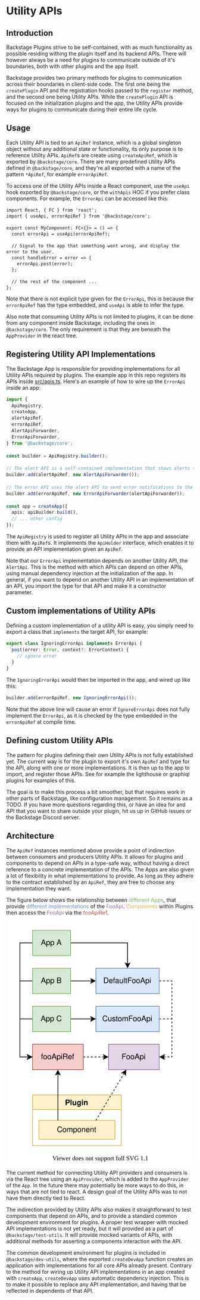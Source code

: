 # Utility APIs

## Introduction

Backstage Plugins strive to be self-contained, with as much functionality
as possible residing withing the plugin itself and its backend APIs. There will however
always be a need for plugins to communicate outside of it's boundaries, both with other
plugins and the app itself.

Backstage provides two primary methods for plugins to communication across
their boundaries in client-side code. The first one being the `createPlugin` API and the registration hooks
passed to the `register` method, and the second one being Utility APIs.
While the `createPlugin` API is focused on the initialization plugins and the app,
the Utility APIs provide ways for plugins to communicate during their entire life cycle.

## Usage

Each Utility API is tied to an `ApiRef` instance, which is a global singleton object
without any additional state or functionality, its only purpose is to reference Utility APIs.
`ApiRef`s are create using `createApiRef`, which is exported by `@backstage/core`.
There are many predefined Utility APIs defined in `@backstage/core`, and they're all exported with a name of the pattern `*ApiRef`, for example `errorApiRef`.

To access one of the Utility APIs inside a React component, use the `useApi` hook exported by
`@backstage/core`, or the `withApis` HOC if you prefer class components. For example, the `ErrorApi` can be accessed like this:

```tsx
import React, { FC } from 'react';
import { useApi, errorApiRef } from '@backstage/core';

export const MyComponent: FC<{}> = () => {
  const errorApi = useApi(errorApiRef);

  // Signal to the app that something went wrong, and display the error to the user.
  const handleError = error => {
    errorApi.post(error);
  };

  // the rest of the component ...
};
```

Note that there is not explicit type given for the `ErrorApi`, this is because the `errorApiRef` has the type embedded, and `useApi` is able to infer the type.

Also note that consuming Utility APIs is not limited to plugins, it can be done from any component inside Backstage, including the ones in `@backstage/core`. The only requirement is that they are beneath the `AppProvider` in the react tree.

## Registering Utility API Implementations

The Backstage App is responsible for providing implementations for all Utility APIs required by plugins. The example app in this repo registers its APIs inside [src/apis.ts](/packages/app/src/apis.ts). Here's an example of how to wire up the `ErrorApi` inside an app:

```ts
import {
  ApiRegistry,
  createApp,
  alertApiRef,
  errorApiRef,
  AlertApiForwarder,
  ErrorApiForwarder,
} from '@backstage/core';

const builder = ApiRegistry.builder();

// The alert API is a self-contained implementation that shows alerts to the user.
builder.add(alertApiRef, new AlertApiForwarder());

// The error API uses the alert API to send error notifications to the user.
builder.add(errorApiRef, new ErrorApiForwarder(alertApiForwarder));

const app = createApp({
  apis: apiBuilder.build(),
  // ... other config
});
```

The `ApiRegistry` is used to register all Utility APIs in the app and associate them with `ApiRef`s. It implements the `ApiHolder` interface, which enables it to provide an API implementation given an `ApiRef`.

Note that our `ErrorApi` implementation depends on another Utility API, the `AlertApi`. This is the method with which APIs can depend on other APIs, using manual dependency injection at the initialization of the app. In general, if you want
to depend on another Utility API in an implementation of an API, you import the type for that API and make it a
constructor parameter.

## Custom implementations of Utility APIs

Defining a custom implementation of a utility API is easy, you simply need to export a class
that `implements` the target API, for example:

```ts
export class IgnoringErrorApi implements ErrorApi {
  post(error: Error, context?: ErrorContext) {
    // ignore error
  }
}
```

The `IgnoringErrorApi` would then be imported in the app, and wired up like this:

```ts
builder.add(errorApiRef, new IgnoringErrorApi());
```

Note that the above line will cause an error if `IgnoreErrorApi` does not fully
implement the `ErrorApi`, as it is checked by the type embedded in the `errorApiRef` at compile time.

## Defining custom Utility APIs

The pattern for plugins defining their own Utility APIs is not fully established yet. The current way is for the plugin to export it's own `ApiRef` and type for the API, along with one or more implementations. It is then up to the app to import, and register those APIs. See for example the lighthouse or graphiql plugins for examples of this.

The goal is to make this process a bit smoother, but that requires work in other parts of Backstage, like configuration management. So it remains as a TODO. If you have more questions regarding this, or have an idea for and API that you want to share outside your plugin, hit us up in GitHub issues or the Backstage Discord server.

## Architecture

The `ApiRef` instances mentioned above provide a point of indirection between consumers and producers
Utility APIs. It allows for plugins and components to depend on APIs in a type-safe way, without
having a direct reference to a concrete implementation of the APIs. The Apps are also given a lot
of flexibility in what implementations to provide. As long as they adhere to the contract established
by an `ApiRef`, they are free to choose any implementation they want.

The figure below shows the relationship between <span style="color: #82b366">different Apps</span>, that
provide <span style="color: #6c8ebf">different implementations</span> of the
<span style="color: #9673a6">FooApi</span>. <span style="color: #d6b656">Components</span> within Plugins
then access the <span style="color: #9673a6">FooApi</span> via the <span style="color: #b85450">fooApiRef</span>.

<div style="text-align:center">
<img src="utility-apis-fig1.svg" alt="Figure showing the relationship between utility APIs, the apps that provide them, and the plugins that consume them">
</div>

The current method for connecting Utility API providers and consumers is via the React tree using
an `ApiProvider`, which is added to the `AppProvider` of the `App`. In the future there may potentially
be more ways to do this, in ways that are not tied to react. A design goal of the Utility APIs was to
not have them directly tied to React.

The indirection provided by Utility APIs also makes it straightforward to test components that depend
on APIs, and to provide a standard common development environment for plugins. A proper test wrapper
with mocked API implementations is not yet ready, but it will provided as a part of
`@backstage/test-utils`. It will provide mocked variants of APIs, with additional methods for asserting
a components interaction with the API.

The common development environment for plugins is included in `@backstage/dev-utils`, where the exported
`createDevApp` function creates an application with implementations for all core APIs already present.
Contrary to the method for wiring up Utility API implementations in an app created with `createApp`, `createDevApp`
uses automatic dependency injection. This is to make it possible to replace any API implementation, and
having that be reflected in dependents of that API.
